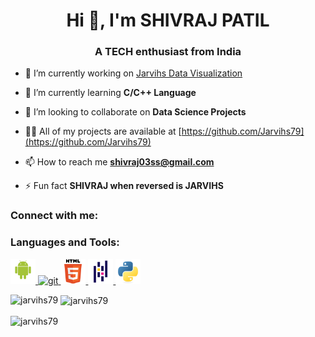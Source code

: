 <h1 align="center">Hi 👋, I'm SHIVRAJ PATIL</h1>
<h3 align="center">A TECH enthusiast from India</h3>

- 🔭 I’m currently working on [Jarvihs Data Visualization](https://www.instagram.com/jarvihs_/)

- 🌱 I’m currently learning **C/C++ Language**

- 👯 I’m looking to collaborate on **Data Science Projects**

- 👨‍💻 All of my projects are available at [https://github.com/Jarvihs79](https://github.com/Jarvihs79)

- 📫 How to reach me **shivraj03ss@gmail.com**

- ⚡ Fun fact **SHIVRAJ when reversed is JARVIHS**

<h3 align="left">Connect with me:</h3>
<p align="left">
</p>

<h3 align="left">Languages and Tools:</h3>
<p align="left"> <a href="https://developer.android.com" target="_blank" rel="noreferrer"> <img src="https://raw.githubusercontent.com/devicons/devicon/master/icons/android/android-original-wordmark.svg" alt="android" width="40" height="40"/> </a> <a href="https://git-scm.com/" target="_blank" rel="noreferrer"> <img src="https://www.vectorlogo.zone/logos/git-scm/git-scm-icon.svg" alt="git" width="40" height="40"/> </a> <a href="https://www.w3.org/html/" target="_blank" rel="noreferrer"> <img src="https://raw.githubusercontent.com/devicons/devicon/master/icons/html5/html5-original-wordmark.svg" alt="html5" width="40" height="40"/> </a> <a href="https://pandas.pydata.org/" target="_blank" rel="noreferrer"> <img src="https://raw.githubusercontent.com/devicons/devicon/2ae2a900d2f041da66e950e4d48052658d850630/icons/pandas/pandas-original.svg" alt="pandas" width="40" height="40"/> </a> <a href="https://www.python.org" target="_blank" rel="noreferrer"> <img src="https://raw.githubusercontent.com/devicons/devicon/master/icons/python/python-original.svg" alt="python" width="40" height="40"/> </a> </p>

<p><img align="left" src="https://github-readme-stats.vercel.app/api/top-langs?username=jarvihs79&show_icons=true&locale=en&layout=compact" alt="jarvihs79" /></p>

<p>&nbsp;<img align="center" src="https://github-readme-stats.vercel.app/api?username=jarvihs79&show_icons=true&locale=en" alt="jarvihs79" /></p>

<p><img align="center" src="https://github-readme-streak-stats.herokuapp.com/?user=jarvihs79&" alt="jarvihs79" /></p>
